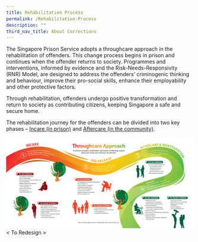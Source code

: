 ```yaml
---
title: Rehabilitation Process
permalink: /Rehabilitation-Process
description: ""
third_nav_title: About Corrections
---
```

The Singapore Prison Service adopts a throughcare approach in the rehabilitation of offenders. This change process begins in prison and continues when the offender returns to society. Programmes and interventions, informed by evidence and the Risk-Needs-Responsivity (RNR) Model, are designed to address the offenders’ criminogenic thinking and behaviour, improve their pro-social skills, enhance their employability and other protective factors.

Through rehabilitation, offenders undergo positive transformation and return to society as contributing citizens, keeping Singapore a safe and secure home.

The rehabilitation journey for the offenders can be divided into two key phases – [Incare (in prison)](/corrections-process/about-corrections/incare) and [Aftercare (in the community)](/corrections-process/about-corrections/aftercare).

[![](/images/Rehabilitation/Reintegration%20Roadmap.jpg)](/images/Rehabilitation/Reintegration%20Roadmap.jpg)
< To Redesign >